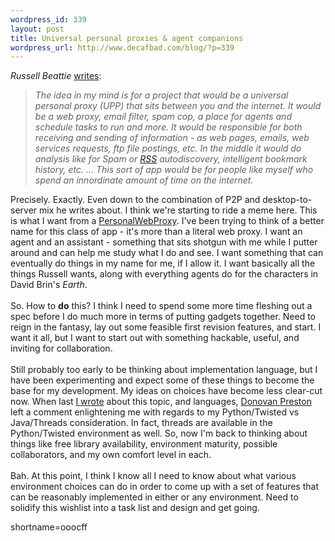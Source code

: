 ```yaml
--- 
wordpress_id: 339
layout: post
title: Universal personal proxies & agent companions
wordpress_url: http://www.decafbad.com/blog/?p=339
---
```

<cite>Russell Beattie</cite> <a href="http://www.russellbeattie.com/notebook/index.jsp?date=20021227#160210" target="_top">writes</a>:<blockquote><i> The idea in my mind is for a project that would be a universal personal proxy (UPP) that sits between you and the internet. It would be a web proxy, email filter, spam cop, a place for agents and schedule tasks to run and more. It would be responsible for both receiving and sending of information - as web pages, emails, web services requests, ftp file postings, etc. In the middle it would do analysis like for Spam or <a href="http://www.decafbad.com/twiki/bin/view/Main/RSS">RSS</a> autodiscovery, intelligent bookmark history, etc. ...  This sort of app would be for people like myself who spend an innordinate amount of time on the internet.</i></blockquote>Precisely.  Exactly.  Even down to the combination of P2P and desktop-to-server mix he writes about.  I think we're starting to ride a meme here.  This is what I want from a <a href="http://www.decafbad.com/twiki/bin/view/Main/PersonalWebProxy">PersonalWebProxy</a>.  I've been trying to think of a better name for this class of app - it's more than a literal web proxy.  I want an agent and an assistant - something that sits shotgun with me while I putter around and can help me study what I do and see.  I want something that can eventually do things in my name for me, if I allow it.  I want basically all the things Russell wants, along with everything agents do for the characters in David Brin's <i>Earth</i>.
<br /><br />
So.  How to <strong>do</strong> this?  I think I need to spend some more time fleshing out a spec before I do much more in terms of putting gadgets together.  Need to reign in the fantasy, lay out some feasible first revision features, and start.  I want it all, but I want to start out with something hackable, useful, and inviting for collaboration.
<br /><br />
Still probably too early to be thinking about implementation language, but I have been experimenting and expect some of these things to become the base for my development.  My ideas on choices have become less clear-cut now.  When last <a href="http://www.decafbad.com/news_archives/000362.phtml" target="_top">I wrote</a> about this topic, and languages, <a href="http://www.ulaluma.com/pyx" target="_top">Donovan Preston</a> left a comment enlightening me with regards to my Python/Twisted vs Java/Threads consideration.  In fact, threads are available in the Python/Twisted environment as well.  So, now I'm back to thinking about things like free library availability, environment maturity, possible collaborators, and my own comfort level in each.
<br /><br />
Bah.  At this point, I think I know all I need to know about what various environment choices can do in order to come up with a set of features that can be reasonably implemented in either or any environment.  Need to solidify this wishlist into a task list and design and get going.
<!--more-->
shortname=ooocff
